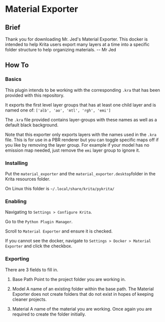 # Material Exporter
## Brief
Thank you for downloading Mr. Jed's Material Exporter. This docker is
intended to help Krita users export many layers at a time into a
specific folder structure to help organizing materials.
-- Mr Jed

## How To
### Basics
This plugin intends to be working with the corresponding `.kra` that
has been provided with this repository.


It exports the first level layer groups that has at least one child layer and is named one of: `['alb', 'ao', 'mtl', 'rgh', 'emi']`


The `.kra` file provided contains layer-groups with these names as well as a default black background.

Note that this exporter only exports layers with the names used in the `.kra` file. This is for use in a PBR renderer but you can toggle specific maps off if you like by removing the layer group. For example if your model has no emission map needed, just remove the `emi` layer group to ignore it.

### Installing
Put the `material_exporter` and the `material_exporter.desktop`folder in the Krita resources folder.

On Linux this folder is `~/.local/share/krita/pykrita/`

### Enabling
Navigating to `Settings > Configure Krita`.

Go to the `Python Plugin Manager`.

Scroll to `Material Exporter` and ensure it is checked.

If you cannot see the docker, navigate to `Settings > Docker > Material Exporter` and click the checkbox.


### Exporting
There are 3 fields to fill in.


1. Base Path
Point to the project folder you are working in.

2. Model
A name of an existing folder within the base path. The Material Exporter does not create folders that do not exist in hopes of keeping cleaner projects.

3. Material
A name of the material you are working. Once again you are required to create the folder initially.
